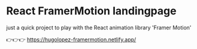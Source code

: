 # React FramerMotion landingpage

just a quick project to play with the React animation library 'Framer Motion'

👉👉👉 https://hugolopez-framermotion.netlify.app/
